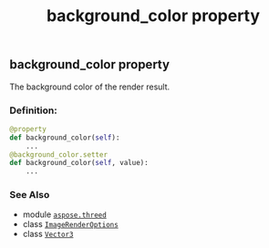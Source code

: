 ﻿---
title: background_color property
second_title: Aspose.3D for Python via .NET API References
description: 
type: docs
weight: 80
url: /python-net/aspose.threed/imagerenderoptions/background_color/
is_root: false
---

## background_color property


The background color of the render result.
### Definition:
```python
@property
def background_color(self):
    ...
@background_color.setter
def background_color(self, value):
    ...
```

### See Also
* module [`aspose.threed`](../../)
* class [`ImageRenderOptions`](/3d/python-net/aspose.threed/imagerenderoptions)
* class [`Vector3`](/3d/python-net/aspose.threed.utilities/vector3)
